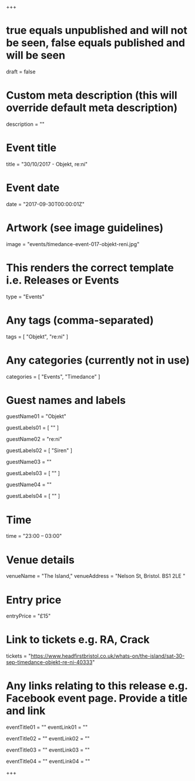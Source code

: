 +++

# true equals unpublished and will not be seen, false equals published and will be seen
draft = false

# Custom meta description (this will override default meta description)
description = ""

# Event title
title = "30/10/2017 - Objekt, re:ni"

# Event date
date = "2017-09-30T00:00:01Z"

# Artwork (see image guidelines)
image = "events/timedance-event-017-objekt-reni.jpg"

# This renders the correct template i.e. Releases or Events
type = "Events"

# Any tags (comma-separated)
tags = [ 
	"Objekt",
	"re:ni"
]

# Any categories (currently not in use)
categories = [
  "Events",
  "Timedance"
]

# Guest names and labels
guestName01 = "Objekt"

guestLabels01 = [
	""
]

guestName02 = "re:ni"

guestLabels02 = [
	"Siren"
]

guestName03 = ""

guestLabels03 = [
	""
]

guestName04 = ""

guestLabels04 = [
	""
]

# Time
time = "23:00 – 03:00"

# Venue details
venueName = "The Island,"
venueAddress = "Nelson St, Bristol. BS1 2LE "

# Entry price
entryPrice = "£15"

# Link to tickets e.g. RA, Crack 
tickets = "https://www.headfirstbristol.co.uk/whats-on/the-island/sat-30-sep-timedance-objekt-re-ni-40333"

# Any links relating to this release e.g. Facebook event page. Provide a title and link
eventTitle01 = ""
eventLink01 = ""

eventTitle02 = ""
eventLink02 = ""

eventTitle03 = ""
eventLink03 = ""

eventTitle04 = ""
eventLink04 = ""


+++

